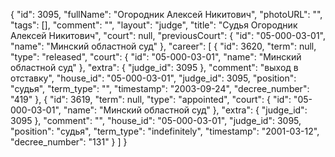 {
    "id": 3095,
    "fullName": "Огородник Алексей Никитович",
    "photoURL": "",
    "tags": [],
    "comment": "",
    "layout": "judge",
    "title": "Судья Огородник Алексей Никитович",
    "court": null,
    "previousCourt": {
        "id": "05-000-03-01",
        "name": "Минский областной суд"
    },
    "career": [
        {
            "id": 3620,
            "term": null,
            "type": "released",
            "court": {
                "id": "05-000-03-01",
                "name": "Минский областной суд"
            },
            "extra": {
                "judge_id": 3095
            },
            "comment": "выход в отставку",
            "house_id": "05-000-03-01",
            "judge_id": 3095,
            "position": "судья",
            "term_type": "",
            "timestamp": "2003-09-24",
            "decree_number": "419"
        },
        {
            "id": 3619,
            "term": null,
            "type": "appointed",
            "court": {
                "id": "05-000-03-01",
                "name": "Минский областной суд"
            },
            "extra": {
                "judge_id": 3095
            },
            "comment": "",
            "house_id": "05-000-03-01",
            "judge_id": 3095,
            "position": "судья",
            "term_type": "indefinitely",
            "timestamp": "2001-03-12",
            "decree_number": "131"
        }
    ]
}